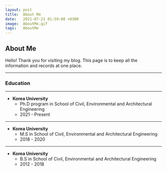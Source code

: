 ```yaml
---
layout: post
title:  About Me
date:   2021-07-21 01:59:00 +0300
image:  AboutMe.gif
tags:   AboutMe
---
```


## About Me

Hello! Thank you for visiting my blog.
This page is to keep all the information and records at one place.

---
### Education
---

- **Korea University**
    - Ph.D program in School of Civil, Environmental and Architectural Engineering
    - 2021 - Present

---

- **Korea University**
    - M.S in School of Civil, Environmental and Architectural Engineering
    - 2018 - 2020

---

- **Korea University**
    - B.S in School of Civil, Environmental and Architectural Engineering
    - 2012 - 2018